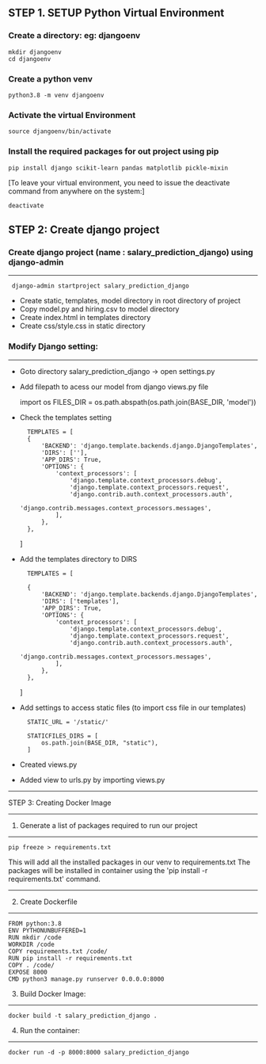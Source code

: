 

## STEP 1. SETUP Python Virtual Environment

### Create a directory: eg: djangoenv

    mkdir djangoenv
    cd djangoenv

###  Create a python venv

    python3.8 -m venv djangoenv

###  Activate the virtual Environment

    source djangoenv/bin/activate

###  Install the required packages for out project using pip

    pip install django scikit-learn pandas matplotlib pickle-mixin

[To leave your virtual environment, you need to issue the deactivate command from anywhere on the system:]

    deactivate

## STEP 2: Create django project

###  Create django project (name : salary_prediction_django) using django-admin
-------------------------------------------

     django-admin startproject salary_prediction_django

 
 * Create static, templates, model directory in root directory of project
 * Copy model.py and hiring.csv to model directory
 * Create index.html in templates directory
 * Create css/style.css in static directory

 ###  Modify Django setting:
 -----------------------
* Goto directory salary_prediction_django -> open settings.py

*	Add filepath to acess our model from django views.py file

	import os
        FILES_DIR = os.path.abspath(os.path.join(BASE_DIR, 'model'))

* Check the templates setting

		TEMPLATES = [
        {
            'BACKEND': 'django.template.backends.django.DjangoTemplates',
            'DIRS': [''],
            'APP_DIRS': True,
            'OPTIONS': {
                'context_processors': [
                    'django.template.context_processors.debug',
                    'django.template.context_processors.request',
                    'django.contrib.auth.context_processors.auth',
                    'django.contrib.messages.context_processors.messages',
                ],
            },
        },
    ]

* Add the templates directory to DIRS

		TEMPLATES = [

        {
            'BACKEND': 'django.template.backends.django.DjangoTemplates',
            'DIRS': ['templates'],
            'APP_DIRS': True,
            'OPTIONS': {
                'context_processors': [
                    'django.template.context_processors.debug',
                    'django.template.context_processors.request',
                    'django.contrib.auth.context_processors.auth',
                    'django.contrib.messages.context_processors.messages',
                ],
            },
        },
    ]

* Add settings to access static files (to import css file in our templates)
		
		STATIC_URL = '/static/' 

		STATICFILES_DIRS = [
		    os.path.join(BASE_DIR, "static"),
		]

* Created views.py
* Added view to urls.py by importing views.py

***********************************************
STEP 3: Creating Docker Image
******************************************

1. Generate a list of packages required to run our project
-------------------------------------------------------------------

	pip freeze > requirements.txt

This will add all the installed packages in our venv  to requirements.txt
The packages will be installed in container using the 'pip install -r requirements.txt' command.

----------------------------------

2. Create Dockerfile
-----------------------------------

	FROM python:3.8
	ENV PYTHONUNBUFFERED=1
	RUN mkdir /code
	WORKDIR /code
	COPY requirements.txt /code/
	RUN pip install -r requirements.txt
	COPY . /code/
	EXPOSE 8000
	CMD python3 manage.py runserver 0.0.0.0:8000

3. Build Docker Image:
-----------------------------------
	docker build -t salary_prediction_django .

4. Run the container:
----------------------------------------
	docker run -d -p 8000:8000 salary_prediction_django

